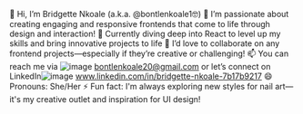 👋 Hi, I’m Bridgette Nkoale (a.k.a. @bontlenkoale1🤓)
👀 I’m passionate about creating engaging and responsive frontends that come to life through design and interaction!
🌱 Currently diving deep into React to level up my skills and bring innovative projects to life
💞️ I’d love to collaborate on any frontend projects—especially if they’re creative or challenging!
📫 You can reach me via ![image](https://github.com/user-attachments/assets/650f244b-fdd6-4cd6-a4da-f8012342fd1a) bontlenkoale20@gmail.com
 or let’s connect on LinkedIn![image](https://github.com/user-attachments/assets/2a5cf59d-7dcf-45f3-8cea-3f5349f2afc3)
 www.linkedin.com/in/bridgette-nkoale-7b17b9217
😄 Pronouns: She/Her
⚡ Fun fact: I'm always exploring new styles for nail art—it's my creative outlet and inspiration for UI design!
<!---
bontlenkoale1/bontlenkoale1 is a ✨ special ✨ repository because its `README.md` (this file) appears on your GitHub profile.
You can click the Preview link to take a look at your changes.
--->

